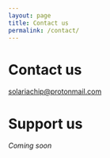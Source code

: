 ```yaml
---
layout: page
title: Contact us
permalink: /contact/
---
```


# Contact us
[solariachip@protonmail.com](mailto:solariachip@protonmail.com)

# Support us
*Coming soon*
